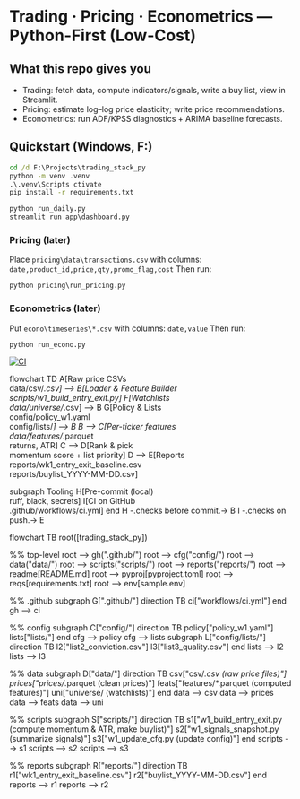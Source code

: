 # Trading · Pricing · Econometrics — Python-First (Low-Cost)

## What this repo gives you
- Trading: fetch data, compute indicators/signals, write a buy list, view in Streamlit.
- Pricing: estimate log–log price elasticity; write price recommendations.
- Econometrics: run ADF/KPSS diagnostics + ARIMA baseline forecasts.

## Quickstart (Windows, F:)
```bat
cd /d F:\Projects\trading_stack_py
python -m venv .venv
.\.venv\Scripts ctivate
pip install -r requirements.txt

python run_daily.py
streamlit run app\dashboard.py
```

### Pricing (later)
Place `pricing\data\transactions.csv` with columns:
`date,product_id,price,qty,promo_flag,cost`
Then run:
```bat
python pricing\run_pricing.py
```

### Econometrics (later)
Put `econo\timeseries\*.csv` with columns: `date,value`
Then run:
```bat
python run_econo.py
```

[![CI](https://github.com/DeepakSBangera/trading_stack_py/actions/workflows/ci.yml/badge.svg)](https://github.com/DeepakSBangera/trading_stack_py/actions/workflows/ci.yml)

flowchart TD
  A[Raw price CSVs<br/>data/csv/*.csv] --> B[Loader & Feature Builder<br/>scripts/w1_build_entry_exit.py]
  F[Watchlists<br/>data/universe/*.csv] --> B
  G[Policy & Lists<br/>config/policy_w1.yaml<br/>config/lists/*] --> B
  B --> C[Per-ticker features<br/>data/features/*.parquet<br/>returns, ATR]
  C --> D[Rank & pick<br/>momentum score + list priority]
  D --> E[Reports<br/>reports/wk1_entry_exit_baseline.csv<br/>reports/buylist_YYYY-MM-DD.csv]

  subgraph Tooling
    H[Pre-commit (local)<br/>ruff, black, secrets]
    I[CI on GitHub<br/>.github/workflows/ci.yml]
  end
  H -.checks before commit.-> B
  I -.checks on push.-> E

flowchart TB
  root([trading_stack_py])

  %% top-level
  root --> gh(".github/")
  root --> cfg("config/")
  root --> data("data/")
  root --> scripts("scripts/")
  root --> reports("reports/")
  root --> readme[README.md]
  root --> pyproj[pyproject.toml]
  root --> reqs[requirements.txt]
  root --> env[sample.env]

  %% .github
  subgraph G[".github/"]
    direction TB
    ci["workflows/ci.yml"]
  end
  gh --> ci

  %% config
  subgraph C["config/"]
    direction TB
    policy["policy_w1.yaml"]
    lists["lists/"]
  end
  cfg --> policy
  cfg --> lists
  subgraph L["config/lists/"]
    direction TB
    l2["list2_conviction.csv"]
    l3["list3_quality.csv"]
  end
  lists --> l2
  lists --> l3

  %% data
  subgraph D["data/"]
    direction TB
    csv["csv/*.csv  (raw price files)"]
    prices["prices/*.parquet  (clean prices)"]
    feats["features/*.parquet  (computed features)"]
    uni["universe/  (watchlists)"]
  end
  data --> csv
  data --> prices
  data --> feats
  data --> uni

  %% scripts
  subgraph S["scripts/"]
    direction TB
    s1["w1_build_entry_exit.py  (compute momentum & ATR, make buylist)"]
    s2["w1_signals_snapshot.py  (summarize signals)"]
    s3["w1_update_cfg.py  (update config)"]
  end
  scripts --> s1
  scripts --> s2
  scripts --> s3

  %% reports
  subgraph R["reports/"]
    direction TB
    r1["wk1_entry_exit_baseline.csv"]
    r2["buylist_YYYY-MM-DD.csv"]
  end
  reports --> r1
  reports --> r2
